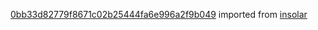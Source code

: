 [0bb33d82779f8671c02b25444fa6e996a2f9b049](https://github.com/insolar/insolar/commit/0bb33d82779f8671c02b25444fa6e996a2f9b049) imported from [insolar](https://github.com/insolar/insolar)
